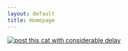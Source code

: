 ```yaml
---
layout: default
title: Homepage
---
```


[![post this cat with considerable delay](/static/img/delay-cat.gif)](https://discord.gg/math)
